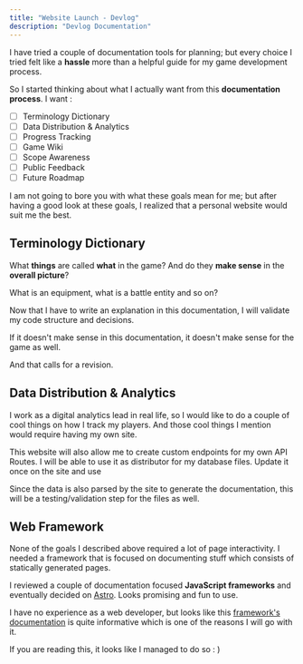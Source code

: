 ```yaml
---
title: "Website Launch - Devlog"
description: "Devlog Documentation"
---
```


I have tried a couple of documentation tools for planning; but every choice I tried felt like a **hassle** more than a helpful guide for my game development process.

So I started thinking about what I actually want from this **documentation process**. I want :

- [ ] Terminology Dictionary
- [ ] Data Distribution & Analytics
- [ ] Progress Tracking
- [ ] Game Wiki
- [ ] Scope Awareness
- [ ] Public Feedback
- [ ] Future Roadmap

I am not going to bore you with what these goals mean for me; but after having a good look at these goals, I realized that a personal website would suit me the best.

## Terminology Dictionary

What **things** are called **what** in the game? And do they **make sense** in the **overall picture**?

What is an equipment, what is a battle entity and so on?

Now that I have to write an explanation in this documentation, I will validate my code structure and decisions.

If it doesn't make sense in this documentation, it doesn't make sense for the game as well.

And that calls for a revision.

## Data Distribution & Analytics

I work as a digital analytics lead in real life, so I would like to do a couple of cool things on how I track my players. And those cool things I mention would require having my own site.

This website will also allow me to create custom endpoints for my own API Routes. I will be able to use it as distributor for my database files. Update it once on the site and use

Since the data is also parsed by the site to generate the documentation, this will be a testing/validation step for the files as well.

## Web Framework

None of the goals I described above required a lot of page interactivity. I needed a framework that is focused on documenting stuff which consists of statically generated pages.

I reviewed a couple of documentation focused **JavaScript frameworks** and eventually decided on [Astro](https://astro.build/). Looks promising and fun to use.

I have no experience as a web developer, but looks like this [framework's documentation](https://docs.astro.build/en/getting-started/) is quite informative which is one of the reasons I will go with it. 

If you are reading this, it looks like I managed to do so : )
